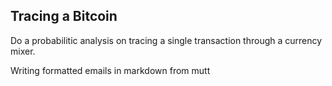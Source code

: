 ## Tracing a Bitcoin

Do a probabilitic analysis on tracing a single transaction through a currency
mixer.

Writing formatted emails in markdown from mutt
